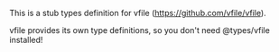 This is a stub types definition for vfile (https://github.com/vfile/vfile).

vfile provides its own type definitions, so you don't need @types/vfile installed!
